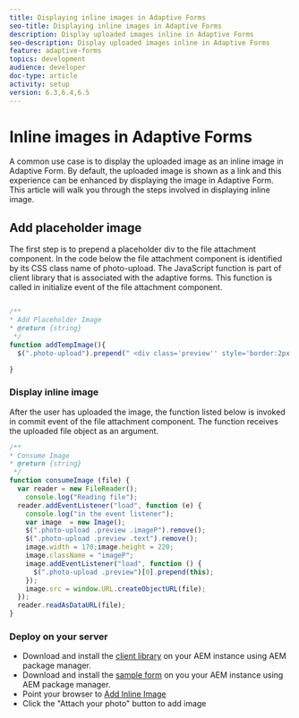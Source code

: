 ```yaml
---
title: Displaying inline images in Adaptive Forms
seo-title: Displaying inline images in Adaptive Forms
description: Display uploaded images inline in Adaptive Forms
seo-description: Display uploaded images inline in Adaptive Forms
feature: adaptive-forms
topics: development
audience: developer
doc-type: article
activity: setup
version: 6.3,6.4,6.5
---
```


# Inline images in Adaptive Forms

A common use case is to display the uploaded image as an inline image in Adaptive Form. By default, the uploaded image is shown as a link and this experience can be enhanced by displaying the image in Adaptive Form. This article will walk you through the steps involved in displaying inline image.

## Add placeholder image

The first step is to prepend a placeholder div to the file attachment component. In the code below the file attachment component is identified by its CSS class name of photo-upload. The JavaScript function is part of client library that is associated with the adaptive forms. This function is called in initialize event of the file attachment component.

```javascript

/**
* Add Placeholder Image
* @return {string} 
 */
function addTempImage(){
  $(".photo-upload").prepend(" <div class='preview'' style='border:2px solid;height:225px;width:175px;text-align:center'><br><br><div class='text'>3.5mm * 4.5mm<br>2Mb max<br>Min 600dpi</div></div><br>");

}

```

### Display inline image

After the user has uploaded the image, the function listed below is invoked in commit event of the file attachment component. The function receives the uploaded file object as an argument.

```javascript
/**
* Consume Image
* @return {string} 
 */
function consumeImage (file) {
  var reader = new FileReader();
    console.log("Reading file");
  reader.addEventListener("load", function (e) {
    console.log("in the event listener");
    var image  = new Image();
    $(".photo-upload .preview .imageP").remove();
    $(".photo-upload .preview .text").remove();
    image.width = 170;image.height = 220;
    image.className = "imageP";
    image.addEventListener("load", function () {
      $(".photo-upload .preview")[0].prepend(this);
    });
    image.src = window.URL.createObjectURL(file);
  });
  reader.readAsDataURL(file); 
}

```

### Deploy on your server

* Download and install the [client library](assets/inline-image-client-library.zip) on your AEM instance using AEM package manager.
* Download and install the [sample form](assets/inline-image-af.zip) on you your AEM instance using AEM package manager.
* Point your browser to [Add Inline Image](http://localhost:4502/content/dam/formsanddocuments/addinlineimage/jcr:content?wcmmode=disabled)
* Click the "Attach your photo" button to add image